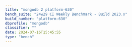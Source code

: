 ```yaml
---
title: "mongodb 2 platform-630"
bench_suite: "24w29 CI Weekly Benchmark - Build 2023.x"
build_number: "platform-630"
dbprofile: "mongodb"
classifier: ""
date: 2024-07-16T15:45:55
type: "bench"
---
```

